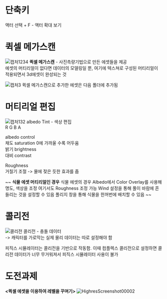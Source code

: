 
# 단축키
액터 선택 + F - 액터 확대 보기

# 퀵셀 메가스캔
![캡처1234](https://user-images.githubusercontent.com/81175672/176395553-b12084c5-2c95-4b22-b777-13901177c8ab.JPG)
**퀵셀 메가스캔** - 사진측량기법으로 만든 에셋들을 제공    
에셋의 머티리얼이 없다면 데이터의 모델링일 뿐, 여기에 텍스쳐로 구성된 머티리얼이 적용되면서 3d에셋이 완성되는 것     

![캡처3](https://user-images.githubusercontent.com/81175672/176395771-5fc23fd8-26db-4022-a2d6-9f419bce7db2.JPG)
퀵셀 메가스캔으로 추가한 에셋은 다음 폴더에 추가됨

# 머티리얼 편집
![캡처132](https://user-images.githubusercontent.com/81175672/176396042-c9a1b81d-3b38-4409-91cc-341baa758363.JPG)
albedo Tint - 색상 편집                         
R G B A                             

albedo control                       
채도 saturation 0에 가까울 수록 어두움                       
밝기 brightness                             
대비 contrast                      

Roughness                    
거칠기 조절 -> 물에 젖은 듯한 효과를 줌                          

~~
**식물 에셋 머티리얼인 경우**
식물 에셋의 경우 Albedo에서 Color Overlay를 사용해 명도, 색상을 조정
여기서도 Roughness 조정 가능
Wind 설정을 통해 풀이 바람에 흔들리는 것을 설정할 수 있음
폴리지 창을 통해 식물을 한꺼번에 배치할 수 있음
~~

# 콜리전
![콜리전](https://user-images.githubusercontent.com/81175672/176397358-db525c6a-9f53-47f6-a3ef-71cb532ba7cf.JPG)
콜리전 - 충돌 데이터                       
-> 캐릭터를 가로막는 실제 물리 데이터는 따로 설정해야 함                                 


피직스 시뮬레이터는 콜리전을 기반으로 작동함. 이때 컴플렉스 콜리전으로 설정하면 콜리전 데이터가 너무 무거워져서 피직스 시뮬레이터 사용이 불가

# 도전과제 
**<퀵셀 에셋을 이용하여 레벨을 꾸며기>**
![HighresScreenshot00002](https://user-images.githubusercontent.com/81175672/176396600-fae6ab5a-3cd4-410b-9ed5-acf03f6727e3.png)
